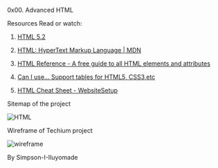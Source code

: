 0x00. Advanced HTML

Resources
Read or watch:

1. [HTML 5.2](https://intranet.alxswe.com/rltoken/3ZeSykXeV9rQhzFiW5GHcg)

2. [HTML: HyperText Markup Language | MDN](https://intranet.alxswe.com/rltoken/XWdv6hMca_9jks7PN2gsbA)
   
3. [HTML Reference - A free guide to all HTML elements and attributes](https://intranet.alxswe.com/rltoken/H59e408ohxV9x_tYOWSxvg)
   
4. [Can I use… Support tables for HTML5, CSS3,etc](https://intranet.alxswe.com/rltoken/u6RvQ_45Xpw82Awl82NZcg)

6. [HTML Cheat Sheet - WebsiteSetup](https://intranet.alxswe.com/rltoken/6SV9Z98vlb8iehxHnl9YJg)


Sitemap of the project

![HTML](https://github.com/simpsonismade24d/alx-frontend/assets/111156398/bec775b4-d6d7-438c-b3e9-ac2f2e4d1c7b)



Wireframe of Techium project


![wireframe](https://github.com/simpsonismade24d/alx-frontend/assets/111156398/4b8eb6f7-ba2b-42da-8cf6-88423c3855c1)

 By Simpson-I-Iluyomade
